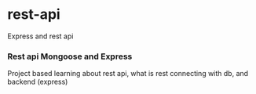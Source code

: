 # rest-api
Express and rest api

### Rest api Mongoose and Express

Project based learning about rest api, what is rest connecting with db, and backend (express)
